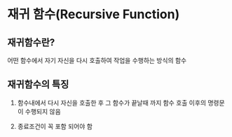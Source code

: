 # 재귀 함수(Recursive Function)

## 재귀함수란?
어떤 함수에서 자기 자신을 다시 호출하여 작업을 수행하는 방식의 함수

## 재귀함수의 특징
1. 함수내에서 다시 자신을 호출한 후 그 함수가 끝날때 까지 함수 호출 이후의 명령문이 수행되지 않음

2. 종료조건이 꼭 포함 되어야 함
